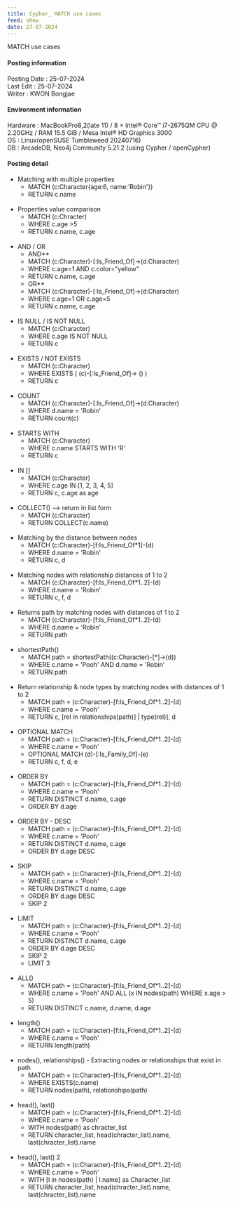 ```yaml
---
title: Cypher_ MATCH use cases
feed: show
date: 27-07-2024
---
```

MATCH use cases

#### Posting information

Posting Date : 25-07-2024  
Last Edit : 25-07-2024  
Writer : KWON Bongjae

#### Environment information

Hardware : MacBookPro8,2(late 11) /  8 × Intel® Core™ i7-2675QM CPU @ 2.20GHz / RAM 15.5 GiB / Mesa Intel® HD Graphics 3000 <br>
OS : Linux(openSUSE Tumbleweed 20240716) <br>
DB : ArcadeDB, Neo4j Community 5.21.2 (using Cypher / openCypher) <br> 

#### Posting detail

- Matching with multiple properties
	- MATCH (c:Character{age:6, name:'Robin'})
	- RETURN c.name
<br><br>
- Properties value comparison
	- MATCH (c:Chracter)
	- WHERE c.age >5
	- RETURN c.name, c.age
<br><br>
- AND / OR
	- AND**
	- MATCH (c:Character)-[:Is_Friend_Of]->(d:Character)
	- WHERE c.age=1 AND c.color="yellow"
	- RETURN c.name, c.age
	- OR**	
	- MATCH (c:Character)-[:Is_Friend_Of]->(d:Character)
	- WHERE c.age=1 OR c.age=5
	- RETURN c.name, c.age
<br><br>
- IS NULL / IS NOT NULL
	- MATCH (c:Character)
	- WHERE c.age IS NOT NULL
	- RETURN c
<br><br>
- EXISTS / NOT EXISTS
	- MATCH (c:Character)
	- WHERE EXISTS ( (c)-[:Is_Friend_Of]-> () )
	- RETURN c
<br><br>
- COUNT
	- MATCH (c:Character)-[:Is_Friend_Of]->(d:Character)
	- WHERE d.name = 'Robin'
	- RETURN count(c)
<br><br>
- STARTS WITH
	- MATCH (c:Character)
	- WHERE c.name STARTS WITH 'R'
	- RETURN c
<br><br>
- IN []
	- MATCH (c:Character)
	- WHERE c.age IN [1, 2, 3, 4, 5]
	- RETURN c, c.age as age
<br><br>
- COLLECT() --> return in list form
	- MATCH (c:Character)
	- RETURN COLLECT(c.name)
<br><br>
- Matching by the distance between nodes
	- MATCH (c:Character)-[f:Is_Friend_Of*1]-(d)
	- WHERE d.name = 'Robin'
	- RETURN c, d
<br><br>
- Matching nodes with relationship distances of 1 to 2
	- MATCH (c:Character)-[f:Is_Friend_Of*1..2]-(d)
	- WHERE d.name = 'Robin'
	- RETURN c, f, d
<br><br>
- Returns path by matching nodes with distances of 1 to 2
	- MATCH (c:Character)-[f:Is_Friend_Of*1..2]-(d)
	- WHERE d.name = 'Robin'
	- RETURN path
<br><br>
- shortestPath()
	- MATCH path = shortestPath((c:Character)-[*]->(d))
	- WHERE c.name = 'Pooh' AND d.name = 'Robin'
	- RETURN path
<br><br>
- Return relationship & node types by matching nodes with distances of 1 to 2
	- MATCH path = (c:Character)-[f:Is_Friend_Of*1..2]-(d)
	- WHERE c.name = 'Pooh'
	- RETURN c, [rel in relationships(path)] | type(rel)], d
<br><br>
- OPTIONAL MATCH
	- MATCH path = (c:Character)-[f:Is_Friend_Of*1..2]-(d)
	- WHERE c.name = 'Pooh'
	- OPTIONAL MATCH (d)-[:Is_Family_Of]-(e)
	- RETURN c, f, d, e
<br><br>
- ORDER BY
	- MATCH path = (c:Character)-[f:Is_Friend_Of*1..2]-(d)
	- WHERE c.name = 'Pooh'
	- RETURN DISTINCT d.name, c.age
	- ORDER BY d.age
<br><br>
- ORDER BY - DESC
	- MATCH path = (c:Character)-[f:Is_Friend_Of*1..2]-(d)
	- WHERE c.name = 'Pooh'
	- RETURN DISTINCT d.name, c.age
	- ORDER BY d.age DESC
<br><br>
- SKIP
	- MATCH path = (c:Character)-[f:Is_Friend_Of*1..2]-(d)
	- WHERE c.name = 'Pooh'
	- RETURN DISTINCT d.name, c.age
	- ORDER BY d.age DESC
	- SKIP 2
<br><br>
- LIMIT
	- MATCH path = (c:Character)-[f:Is_Friend_Of*1..2]-(d)
	- WHERE c.name = 'Pooh'
	- RETURN DISTINCT d.name, c.age
	- ORDER BY d.age DESC
	- SKIP 2
	- LIMIT 3
<br><br>
- ALL()
	- MATCH path = (c:Character)-[f:Is_Friend_Of*1..2]-(d)
	- WHERE c.name = 'Pooh' AND ALL (x IN nodes(path) WHERE x.age > 5)
	- RETURN DISTINCT c.name, d.name, d.age
<br><br>
- length()
	- MATCH path = (c:Character)-[f:Is_Friend_Of*1..2]-(d)
	- WHERE c.name = 'Pooh'
	- RETURN length(path)
<br><br>
- nodes(), relationships() - Extracting nodes or relationships that exist in path
	- MATCH path = (c:Character)-[f:Is_Friend_Of*1..2]-(d)
	- WHERE EXISTS(c.name)
	- RETURN nodes(path), relationships(path)
<br><br>
- head(), last()
	- MATCH path = (c:Character)-[f:Is_Friend_Of*1..2]-(d)
	- WHERE c.name = 'Pooh'
	- WITH nodes(path) as chracter_list
	- RETURN character_list, head(chracter_list).name, last(chracter_list).name
<br><br>
- head(), last() 2
	- MATCH path = (c:Character)-[f:Is_Friend_Of*1..2]-(d)
	- WHERE c.name = 'Pooh'
	- WITH [l in nodes(path) | l.name] as Character_list
	- RETURN character_list, head(chracter_list).name, last(chracter_list).name
<br><br>